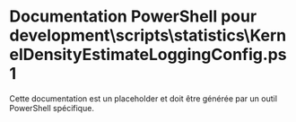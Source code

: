# Documentation PowerShell pour development\scripts\statistics\KernelDensityEstimateLoggingConfig.ps1

Cette documentation est un placeholder et doit être générée par un outil PowerShell spécifique.
